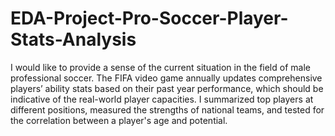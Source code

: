 # EDA-Project-Pro-Soccer-Player-Stats-Analysis
I would like to provide a sense of the current situation in the field of male professional soccer. The FIFA video game annually updates comprehensive players’ ability stats based on their past year performance, which should be indicative of the real-world player capacities. I summarized top players at different positions, measured the strengths of national teams, and tested for the correlation between a player's age and potential.
